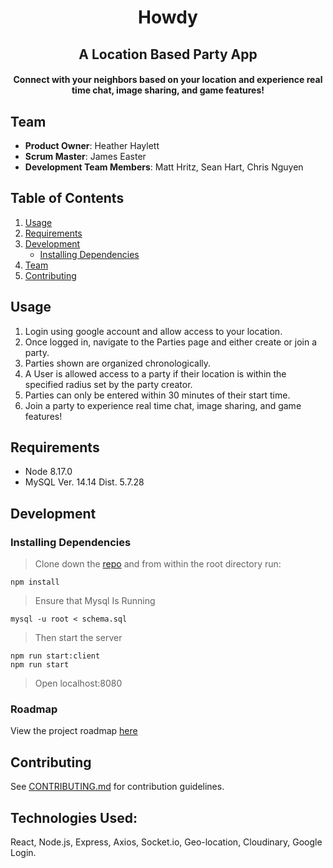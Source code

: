 <h1 align="center">Howdy</h1>

<h2 align="center">A Location Based Party App</h2>

<h4 align="center">Connect with your neighbors based on your location and experience real time chat, image sharing, and game features!</h4>

## Team

  - __Product Owner__: Heather Haylett
  - __Scrum Master__: James Easter
  - __Development Team Members__: Matt Hritz, Sean Hart, Chris Nguyen

## Table of Contents

1. [Usage](#Usage)
2. [Requirements](#requirements)
3. [Development](#development)
    - [Installing Dependencies](#installing-dependencies)
4. [Team](#team)
5. [Contributing](#contributing)

## Usage

1. Login using google account and allow access to your location. 
2. Once logged in, navigate to the Parties page and either create or join a party.
3. Parties shown are organized chronologically. 
4. A User is allowed access to a party if their location is within the specified radius set by the party creator.
5. Parties can only be entered within 30 minutes of their start time.
6. Join a party to experience real time chat, image sharing, and game features!

## Requirements

- Node 8.17.0
- MySQL Ver. 14.14 Dist. 5.7.28 

## Development

### Installing Dependencies

> Clone down the [repo](http://github.com/team-tauros/) and from within the root directory run:

```
npm install
```
> Ensure that Mysql Is Running
```
mysql -u root < schema.sql
```
> Then start the server
```
npm run start:client
npm run start
```
> Open localhost:8080

### Roadmap

View the project roadmap [here](https://github.com/team-tauros/team-tauros/projects/1)

## Contributing

See [CONTRIBUTING.md](CONTRIBUTING.md) for contribution guidelines.

## Technologies Used:

React, Node.js, Express, Axios, Socket.io, Geo-location, Cloudinary, Google Login. 





